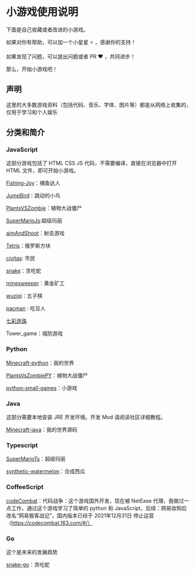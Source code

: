 # 小游戏使用说明

下面是自己收藏或者改进的小游戏。

如果对你有帮助，可以加一个小星星 :star: ，感谢你的支持！

如果发现了问题，可以提出问题或者 PR :heart: ，共同进步！

那么，开始小游戏吧！

## 声明

这里的大多数游戏资料（包括代码、音乐、字体、图片等）都是从网络上收集的，仅用于学习和个人娱乐

## 分类和简介

### JavaScript

这部分游戏包括了 HTML CSS JS 代码，不需要编译，直接在浏览器中打开 HTML 文件，即可开始小游戏。

[Fishing-Joy](https://github.com/Michael18811380328/game/tree/master/Fishing-Joy)：捕鱼达人

[JumpBird](https://github.com/Michael18811380328/game/tree/master/JumpBird)：跳动的小鸟

[PlantsVSZombie](https://github.com/Michael18811380328/game/tree/master/PlantsVSZombie)：植物大战僵尸

[SuperMarioJs](https://github.com/Michael18811380328/game/tree/master/SuperMarioJs):超级玛丽

[aimAndShoot](https://github.com/Michael18811380328/game/tree/master/aimAndShoot)：射击游戏

[Tetris](https://github.com/Michael18811380328/game/tree/master/Tetris)：俄罗斯方块

[civitas](https://github.com/Michael18811380328/game/tree/master/civitas): 市民

[snake](https://github.com/Michael18811380328/game/tree/master/snake)：贪吃蛇

[minesweeper](https://github.com/Michael18811380328/game/tree/master/minesweeper)：黄金矿工

[wuziqi](https://github.com/Michael18811380328/game/tree/master/wuziqi)：五子棋

[pacman](https://github.com/Michael18811380328/game/tree/master/pacman) : 吃豆人

[七彩连珠](https://github.com/Michael18811380328/game/tree/master/qicialianzhu) 

Tower_game：城防游戏

### Python

[Minecraft-python](https://github.com/Michael18811380328/game/tree/master/Minecraft-python)：我的世界

[PlantsVsZombiePY](https://github.com/Michael18811380328/game/tree/master/PlantsVsZombiePY)：植物大战僵尸

[python-small-games](https://github.com/Michael18811380328/game/tree/master/python-small-games)：小游戏

### Java

这部分需要本地安装 JRE 开发环境。开发 Mod 请阅读社区详细教程。

[Minecraft-java](https://github.com/Michael18811380328/game/tree/master/Minecraft-java)：我的世界源码

### Typescript

[SuperMarioTs](https://github.com/Michael18811380328/game/tree/master/SuperMarioTs)：超级玛丽

[synthetic-watermelon](https://github.com/Michael18811380328/game/tree/master/synthetic-watermelon)：合成西瓜

### CoffeeScript

[codeCombat](https://github.com/codecombat/codecombat)：代码战争：这个游戏国外开发，现在被 NetEase 代理，我做过一点工作，通过这个游戏学习了简单的 python 和 JavaScript，后续：网易收购后改名“网易极客战记”，国内版本已经于 2021年12月31日 停止运营（https://codecombat.163.com/#/）

### Go

这个是未来的发展趋势

[snake-go](https://github.com/Michael18811380328/game/tree/master/snake-go)：贪吃蛇
